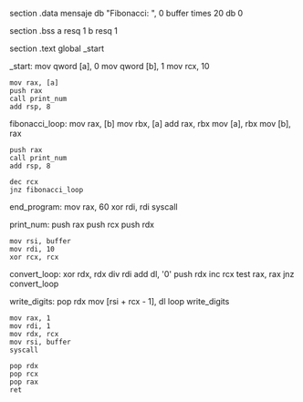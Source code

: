 section .data
    mensaje db "Fibonacci: ", 0
    buffer times 20 db 0

section .bss
    a resq 1
    b resq 1

section .text
    global _start

_start:
    mov qword [a], 0
    mov qword [b], 1
    mov rcx, 10

    mov rax, [a]
    push rax
    call print_num
    add rsp, 8

fibonacci_loop:
    mov rax, [b]
    mov rbx, [a]
    add rax, rbx
    mov [a], rbx
    mov [b], rax

    push rax
    call print_num
    add rsp, 8

    dec rcx
    jnz fibonacci_loop

end_program:
    mov rax, 60
    xor rdi, rdi
    syscall

print_num:
    push rax
    push rcx
    push rdx

    mov rsi, buffer
    mov rdi, 10
    xor rcx, rcx

convert_loop:
    xor rdx, rdx
    div rdi
    add dl, '0'
    push rdx
    inc rcx
    test rax, rax
    jnz convert_loop

write_digits:
    pop rdx
    mov [rsi + rcx - 1], dl
    loop write_digits

    mov rax, 1
    mov rdi, 1
    mov rdx, rcx
    mov rsi, buffer
    syscall

    pop rdx
    pop rcx
    pop rax
    ret
